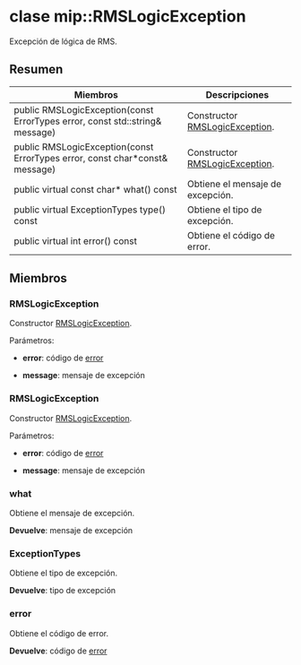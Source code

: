 # <a name="class-miprmslogicexception"></a>clase mip::RMSLogicException 
Excepción de lógica de RMS.
  
## <a name="summary"></a>Resumen
 Miembros                        | Descripciones                                
--------------------------------|---------------------------------------------
 public RMSLogicException(const ErrorTypes error, const std::string& message)  |  Constructor [RMSLogicException](class_mip_rmslogicexception.md).
 public RMSLogicException(const ErrorTypes error, const char*const& message)  |  Constructor [RMSLogicException](class_mip_rmslogicexception.md).
 public virtual const char* what() const  |  Obtiene el mensaje de excepción.
 public virtual ExceptionTypes type() const  |  Obtiene el tipo de excepción.
 public virtual int error() const  |  Obtiene el código de error.
  
## <a name="members"></a>Miembros
  
### <a name="rmslogicexception"></a>RMSLogicException
Constructor [RMSLogicException](class_mip_rmslogicexception.md).

Parámetros:  
* **error**: código de [error](class_mip_error.md) 


* **message**: mensaje de excepción


  
### <a name="rmslogicexception"></a>RMSLogicException
Constructor [RMSLogicException](class_mip_rmslogicexception.md).

Parámetros:  
* **error**: código de [error](class_mip_error.md) 


* **message**: mensaje de excepción


  
### <a name="what"></a>what
Obtiene el mensaje de excepción.

  
**Devuelve**: mensaje de excepción
  
### <a name="exceptiontypes"></a>ExceptionTypes
Obtiene el tipo de excepción.

  
**Devuelve**: tipo de excepción
  
### <a name="error"></a>error
Obtiene el código de error.

  
**Devuelve**: código de [error](class_mip_error.md)